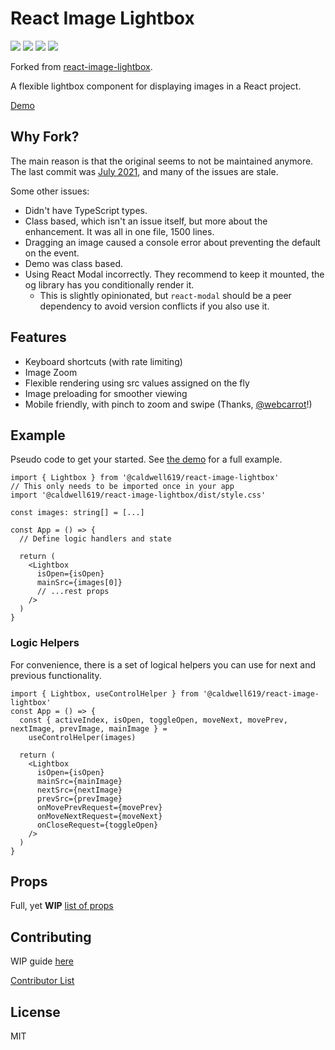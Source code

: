 # React Image Lightbox

<p align="center">
  <div />
  <img src="https://img.shields.io/npm/v/@caldwell619/react-image-lightbox">
  <img src="https://img.shields.io/bundlephobia/min/@caldwell619/react-image-lightbox">
  <img src="https://img.shields.io/github/last-commit/christopher-caldwell/react-image-lightbox">
  <img src="https://img.shields.io/npm/types/@caldwell619/react-image-lightbox">
</p>

Forked from [react-image-lightbox](https://github.com/frontend-collective/react-image-lightbox).

A flexible lightbox component for displaying images in a React project.

[Demo](https://christopher-caldwell.github.io/react-image-lightbox/)

## Why Fork?

The main reason is that the original seems to not be maintained anymore. The last commit was [July 2021](https://github.com/frontend-collective/react-image-lightbox), and many of the issues are stale.

Some other issues:

- Didn't have TypeScript types.
- Class based, which isn't an issue itself, but more about the enhancement. It was all in one file, 1500 lines.
- Dragging an image caused a console error about preventing the default on the event.
- Demo was class based.
- Using React Modal incorrectly. They recommend to keep it mounted, the og library has you conditionally render it.
  - This is slightly opinionated, but `react-modal` should be a peer dependency to avoid version conflicts if you also use it.

## Features

- Keyboard shortcuts (with rate limiting)
- Image Zoom
- Flexible rendering using src values assigned on the fly
- Image preloading for smoother viewing
- Mobile friendly, with pinch to zoom and swipe (Thanks, [@webcarrot](https://github.com/webcarrot)!)

## Example

Pseudo code to get your started. See [the demo](./demo/src/App.tsx) for a full example.

```tsx
import { Lightbox } from '@caldwell619/react-image-lightbox'
// This only needs to be imported once in your app
import '@caldwell619/react-image-lightbox/dist/style.css'

const images: string[] = [...]

const App = () => {
  // Define logic handlers and state

  return (
    <Lightbox
      isOpen={isOpen}
      mainSrc={images[0]}
      // ...rest props
    />
  )
}
```

### Logic Helpers

For convenience, there is a set of logical helpers you can use for next and previous functionality.

```tsx
import { Lightbox, useControlHelper } from '@caldwell619/react-image-lightbox'
const App = () => {
  const { activeIndex, isOpen, toggleOpen, moveNext, movePrev, nextImage, prevImage, mainImage } =
    useControlHelper(images)

  return (
    <Lightbox
      isOpen={isOpen}
      mainSrc={mainImage}
      nextSrc={nextImage}
      prevSrc={prevImage}
      onMovePrevRequest={movePrev}
      onMoveNextRequest={moveNext}
      onCloseRequest={toggleOpen}
    />
  )
}
```

## Props

Full, yet **WIP** [list of props](./docs/props.md)

## Contributing

WIP guide [here](./docs/CONTRIBUTING.md)

[Contributor List](https://github.com/christopher-caldwell/react-image-lightbox/graphs/contributors)

## License

MIT
